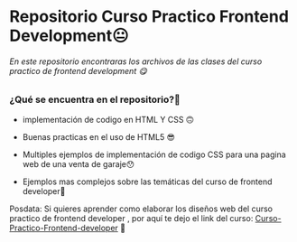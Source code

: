 # Repositorio Curso Practico Frontend Development😐
###### En este repositorio encontraras los archivos de las clases del curso practico de frontend development 😋
### ¿Qué se encuentra en el repositorio?🤔
-  implementación de codigo en HTML Y CSS 🙃

- Buenas practicas en el uso de HTML5 😎

- Multiples ejemplos de implementación de codigo CSS para una pagina web de una venta de garaje😯

- Ejemplos mas complejos sobre las temáticas del curso de frontend developer🧐


Posdata: Si quieres aprender como elaborar los diseños web del curso practico de frontend developer ,  por aquí te dejo el link del curso: [Curso-Practico-Frontend-developer](https://platzi.com/cursos/frontend-developer-practico/ "Curso-Practico-Frontend-developer") 💚

